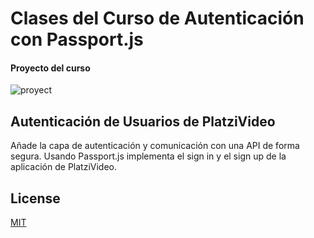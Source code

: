 # Clases del Curso de Autenticación con Passport.js
#### Proyecto del curso

![proyect](https://static.platzi.com/media/landing-projects/Proyecto-autenticacion-passport-js.gif)

## Autenticación de Usuarios de PlatziVideo

Añade la capa de autenticación y comunicación con una API de forma segura. Usando Passport.js implementa el sign in y el sign up de la aplicación de PlatziVideo.


## License
[MIT](https://choosealicense.com/licenses/mit/)
